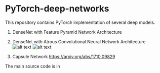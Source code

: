 # PyTorch-deep-networks

This repository contains PyTorch implementation of several deep models. 

1. DenseNet with Feature Pyramid Network Architecture 
2. DenseNet with Atrous Convolutional Neural Network Architecture
![alt text](https://github.com/s1155026040/PyTorch-deep-networks/edit/master/figures/atrous1.png)
![alt text](https://github.com/s1155026040/PyTorch-deep-networks/edit/master/figures/atrous2.png)

3. Capsule Network https://arxiv.org/abs/1710.09829

The main source code is in 
